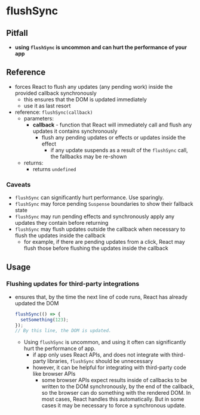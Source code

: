 # flushSync

## Pitfall

- **using `flushSync` is uncommon and can hurt the performance of your app**

## Reference

- forces React to flush any updates (any pending work) inside the provided callback synchronously
  - this ensures that the DOM is updated immediately
  - use it as last resort
- reference: `flushSync(callback)`
  - parameters:
    - **callback** - function that React will immediately call and flush any updates it contains synchronously
      - flush any pending updates or effects or updates inside the effect
        - if any update suspends as a result of the `flushSync` call, the fallbacks may be re-shown
  - returns:
    - returns `undefined`

### Caveats

- `flushSync` can significantly hurt performance. Use sparingly.
- `flushSync` may force pending `Suspense` boundaries to show their fallback state
- `flushSync` may run pending effects and synchronously apply any updates they contain before returning
- `flushSync` may flush updates outside the callback when necessary to flush the updates inside the callback
  - for example, if there are pending updates from a click, React may flush those before flushing the updates inside the callback

## Usage

### Flushing updates for third-party integrations

- ensures that, by the time the next line of code runs, React has already updated the DOM

  ```jsx
  flushSync(() => {
    setSomething(123);
  });
  // By this line, the DOM is updated.
  ```

  - Using `flushSync` is uncommon, and using it often can significantly hurt the performance of app.
    - if app only uses React APIs, and does not integrate with third-party libraries, `flushSync` should be unnecessary
    - however, it can be helpful for integrating with third-party code like browser APIs
      - some browser APIs expect results inside of callbacks to be written to the DOM synchronously, by the end of the callback, so the browser can do something with the rendered DOM. In most cases, React handles this automatically. But in some cases it may be necessary to force a synchronous update.
